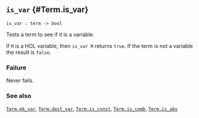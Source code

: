 ## `is_var` {#Term.is_var}


```
is_var : term -> bool
```



Tests a term to see if it is a variable.


If `M` is a HOL variable, then `is_var M` returns `true`. If the term is not a variable the result is `false`.

### Failure

Never fails.

### See also

[`Term.mk_var`](#Term.mk_var), [`Term.dest_var`](#Term.dest_var), [`Term.is_const`](#Term.is_const), [`Term.is_comb`](#Term.is_comb), [`Term.is_abs`](#Term.is_abs)

